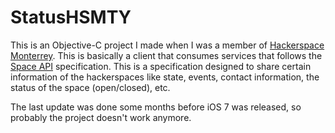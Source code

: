 StatusHSMTY
===========


This is an Objective-C project I made when I was a member of [Hackerspace Monterrey](http://hsmty.org/). This is basically a client that consumes services that follows the [Space API](http://spaceapi.net/) specification. This is a specification designed to share certain information of the hackerspaces like state, events, contact information, the status of the space (open/closed), etc.  

The last update was done some months before iOS 7 was released, so probably the project doesn't work anymore.
